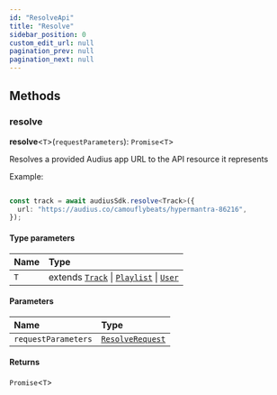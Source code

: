```yaml
---
id: "ResolveApi"
title: "Resolve"
sidebar_position: 0
custom_edit_url: null
pagination_prev: null
pagination_next: null
---
```


## Methods

### resolve

**resolve**<`T`\>(`requestParameters`): `Promise`<`T`\>

Resolves a provided Audius app URL to the API resource it represents

Example:

```typescript

const track = await audiusSdk.resolve<Track>({
  url: "https://audius.co/camouflybeats/hypermantra-86216",
});

```

#### Type parameters

| Name | Type |
| :------ | :------ |
| `T` | extends [`Track`](../interfaces/Track.md) \| [`Playlist`](../interfaces/Playlist.md) \| [`User`](../interfaces/User.md) |

#### Parameters

| Name | Type |
| :------ | :------ |
| `requestParameters` | [`ResolveRequest`](../interfaces/ResolveRequest.md) |

#### Returns

`Promise`<`T`\>
